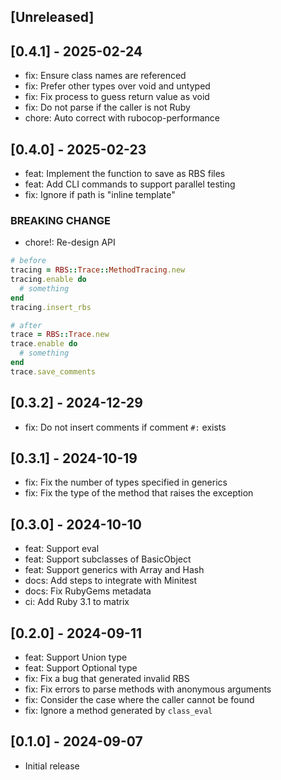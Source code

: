 ## [Unreleased]

## [0.4.1] - 2025-02-24

- fix: Ensure class names are referenced
- fix: Prefer other types over void and untyped
- fix: Fix process to guess return value as void
- fix: Do not parse if the caller is not Ruby
- chore: Auto correct with rubocop-performance

## [0.4.0] - 2025-02-23

- feat: Implement the function to save as RBS files
- feat: Add CLI commands to support parallel testing
- fix: Ignore if path is "inline template"

### BREAKING CHANGE

- chore!: Re-design API

```ruby
# before
tracing = RBS::Trace::MethodTracing.new
tracing.enable do
  # something
end
tracing.insert_rbs

# after
trace = RBS::Trace.new
trace.enable do
  # something
end
trace.save_comments
```

## [0.3.2] - 2024-12-29

- fix: Do not insert comments if comment `#:` exists

## [0.3.1] - 2024-10-19

- fix: Fix the number of types specified in generics
- fix: Fix the type of the method that raises the exception

## [0.3.0] - 2024-10-10

- feat: Support eval
- feat: Support subclasses of BasicObject
- feat: Support generics with Array and Hash
- docs: Add steps to integrate with Minitest
- docs: Fix RubyGems metadata
- ci: Add Ruby 3.1 to matrix

## [0.2.0] - 2024-09-11

- feat: Support Union type
- feat: Support Optional type
- fix: Fix a bug that generated invalid RBS
- fix: Fix errors to parse methods with anonymous arguments
- fix: Consider the case where the caller cannot be found
- fix: Ignore a method generated by `class_eval`

## [0.1.0] - 2024-09-07

- Initial release
